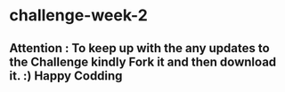 # challenge-week-2
## Attention : To keep up with the any updates to the Challenge kindly Fork it and then download it. :) Happy Codding
